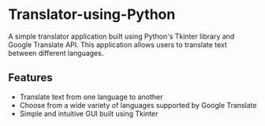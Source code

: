 # Translator-using-Python
A simple translator application built using Python's Tkinter library and Google Translate API. This application allows users to translate text between different languages.

## Features
- Translate text from one language to another
- Choose from a wide variety of languages supported by Google Translate
- Simple and intuitive GUI built using Tkinter
